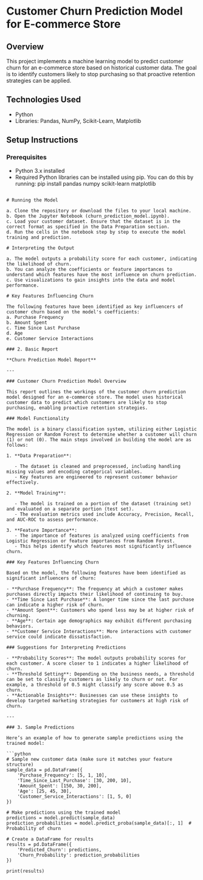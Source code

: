 # Customer Churn Prediction Model for E-commerce Store

## Overview

This project implements a machine learning model to predict customer churn for an e-commerce store based on historical customer data. The goal is to identify customers likely to stop purchasing so that proactive retention strategies can be applied.

## Technologies Used

- Python
- Libraries: Pandas, NumPy, Scikit-Learn, Matplotlib

## Setup Instructions

### Prerequisites

- Python 3.x installed
- Required Python libraries can be installed using pip. You can do this by running:
  pip install pandas numpy scikit-learn matplotlib

````

# Running the Model

a. Clone the repository or download the files to your local machine.
b. Open the Jupyter Notebook (churn_prediction_model.ipynb).
c. Load your customer dataset. Ensure that the dataset is in the correct format as specified in the Data Preparation section.
d. Run the cells in the notebook step by step to execute the model training and prediction.

# Interpreting the Output

a. The model outputs a probability score for each customer, indicating the likelihood of churn.
b. You can analyze the coefficients or feature importances to understand which features have the most influence on churn prediction.
c. Use visualizations to gain insights into the data and model performance.

# Key Features Influencing Churn

The following features have been identified as key influencers of customer churn based on the model's coefficients:
a. Purchase Frequency
b. Amount Spent
c. Time Since Last Purchase
d. Age
e. Customer Service Interactions

### 2. Basic Report

**Churn Prediction Model Report**

---

### Customer Churn Prediction Model Overview

This report outlines the workings of the customer churn prediction model designed for an e-commerce store. The model uses historical customer data to predict which customers are likely to stop purchasing, enabling proactive retention strategies.

### Model Functionality

The model is a binary classification system, utilizing either Logistic Regression or Random Forest to determine whether a customer will churn (1) or not (0). The main steps involved in building the model are as follows:

1. **Data Preparation**:

   - The dataset is cleaned and preprocessed, including handling missing values and encoding categorical variables.
   - Key features are engineered to represent customer behavior effectively.

2. **Model Training**:

   - The model is trained on a portion of the dataset (training set) and evaluated on a separate portion (test set).
   - The evaluation metrics used include Accuracy, Precision, Recall, and AUC-ROC to assess performance.

3. **Feature Importance**:
   - The importance of features is analyzed using coefficients from Logistic Regression or feature importances from Random Forest.
   - This helps identify which features most significantly influence churn.

### Key Features Influencing Churn

Based on the model, the following features have been identified as significant influencers of churn:

- **Purchase Frequency**: The frequency at which a customer makes purchases directly impacts their likelihood of continuing to buy.
- **Time Since Last Purchase**: A longer time since the last purchase can indicate a higher risk of churn.
- **Amount Spent**: Customers who spend less may be at higher risk of churning.
- **Age**: Certain age demographics may exhibit different purchasing behaviors.
- **Customer Service Interactions**: More interactions with customer service could indicate dissatisfaction.

### Suggestions for Interpreting Predictions

- **Probability Scores**: The model outputs probability scores for each customer. A score closer to 1 indicates a higher likelihood of churn.
- **Threshold Setting**: Depending on the business needs, a threshold can be set to classify customers as likely to churn or not. For example, a threshold of 0.5 might classify any score above 0.5 as churn.
- **Actionable Insights**: Businesses can use these insights to develop targeted marketing strategies for customers at high risk of churn.

---

### 3. Sample Predictions

Here’s an example of how to generate sample predictions using the trained model:

```python
# Sample new customer data (make sure it matches your feature structure)
sample_data = pd.DataFrame({
    'Purchase_Frequency': [5, 1, 10],
    'Time_Since_Last_Purchase': [30, 200, 10],
    'Amount_Spent': [150, 30, 200],
    'Age': [25, 45, 30],
    'Customer_Service_Interactions': [1, 5, 0]
})

# Make predictions using the trained model
predictions = model.predict(sample_data)
prediction_probabilities = model.predict_proba(sample_data)[:, 1]  # Probability of churn

# Create a DataFrame for results
results = pd.DataFrame({
    'Predicted_Churn': predictions,
    'Churn_Probability': prediction_probabilities
})

print(results)

````

